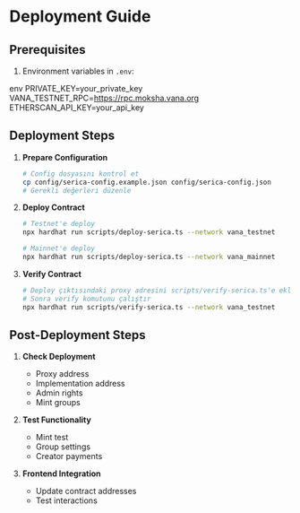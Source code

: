 # Deployment Guide

## Prerequisites

1. Environment variables in `.env`:

env
PRIVATE_KEY=your_private_key
VANA_TESTNET_RPC=https://rpc.moksha.vana.org
ETHERSCAN_API_KEY=your_api_key

## Deployment Steps

1. **Prepare Configuration**

   ```bash
   # Config dosyasını kontrol et
   cp config/serica-config.example.json config/serica-config.json
   # Gerekli değerleri düzenle
   ```

2. **Deploy Contract**

   ```bash
   # Testnet'e deploy
   npx hardhat run scripts/deploy-serica.ts --network vana_testnet

   # Mainnet'e deploy
   npx hardhat run scripts/deploy-serica.ts --network vana_mainnet
   ```

3. **Verify Contract**
   ```bash
   # Deploy çıktısındaki proxy adresini scripts/verify-serica.ts'e ekle
   # Sonra verify komutunu çalıştır
   npx hardhat run scripts/verify-serica.ts --network vana_testnet
   ```

## Post-Deployment Steps

1. **Check Deployment**

   - Proxy address
   - Implementation address
   - Admin rights
   - Mint groups

2. **Test Functionality**

   - Mint test
   - Group settings
   - Creator payments

3. **Frontend Integration**
   - Update contract addresses
   - Test interactions
